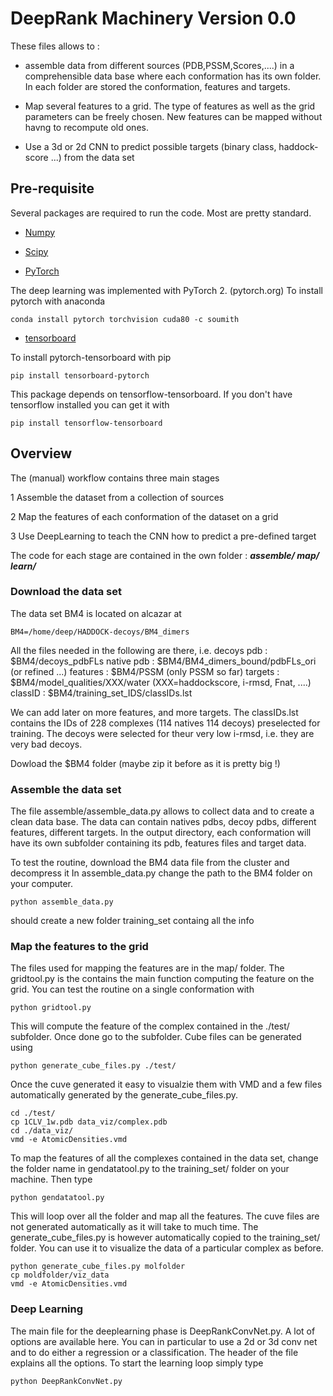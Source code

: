 # DeepRank Machinery Version 0.0

These files allows to :

   * assemble data from different sources (PDB,PSSM,Scores,....) in a comprehensible data base where each conformation has its own folder. In each folder are stored the conformation, features and targets.

   * Map several features to a grid. The type of features as well as the grid parameters can be freely chosen. New features can be mapped without havng to recompute old ones.

   * Use a 3d or 2d CNN to predict possible targets (binary class, haddock-score ...) from the data set

## Pre-requisite

Several packages are required to run the code. Most are pretty standard.

  * [Numpy](http://www.numpy.org)

  * [Scipy](https://www.scipy.org/)

  * [PyTorch](http://pytorch.org)

The deep learning was implemented with PyTorch 2. (pytorch.org)
To install pytorch with anaconda 

```
conda install pytorch torchvision cuda80 -c soumith
```

  * [tensorboard](https://github.com/lanpa/tensorboard-pytorch)

To install pytorch-tensorboard with pip

```
pip install tensorboard-pytorch
```

This package depends on tensorflow-tensorboard. If you don't have tensorflow installed you can get it with

```
pip install tensorflow-tensorboard
```

## Overview 

The (manual) workflow contains three main stages 

1 Assemble the dataset from a collection of sources

2 Map the features of each conformation of the dataset on a grid

3 Use DeepLearning to teach the CNN how to predict a pre-defined target

The code for each stage are contained in the own folder : **_assemble/ map/ learn/_**

### Download the data set

The data set BM4 is located on alcazar at 

```
BM4=/home/deep/HADDOCK-decoys/BM4_dimers
```

All the files needed in the following are there, i.e. 
decoys pdb : $BM4/decoys_pdbFLs
native pdb : $BM4/BM4_dimers_bound/pdbFLs_ori (or refined ...)
features   : $BM4/PSSM (only PSSM so far)
targets    : $BM4/model_qualities/XXX/water   (XXX=haddockscore, i-rmsd, Fnat, ....)
classID    : $BM4/training_set_IDS/classIDs.lst

We can add later on more features, and more targets.
The classIDs.lst contains the IDs of 228 complexes (114 natives 114 decoys) preselected for training. The decoys were selected for theur very low i-rmsd, i.e. they are very bad decoys.

Dowload the $BM4 folder (maybe zip it before as it is pretty big !)

### Assemble the data set

The file assemble/assemble_data.py allows to collect data and to create a clean data base. The data can contain natives pdbs, decoy pdbs, different features, different targets. In the output directory, each conformation will have its own subfolder containing its pdb, features files and target data.

To test the routine, download the BM4 data file from the cluster and decompress it
In assemble_data.py change the path to the BM4 folder on your computer.

```
python assemble_data.py
```

should create a new folder training_set containg all the info

### Map the features to the grid

The files used for mapping the features are in the map/ folder. The gridtool.py is the contains the main function computing the feature on the grid. You can test the routine on a single conformation with

```
python gridtool.py
````

This will compute the feature of the complex contained in the ./test/ subfolder. Once done go to the subfolder. Cube files can be generated using

```
python generate_cube_files.py ./test/

```

Once the cuve generated it easy to visualzie them with VMD and a few files automatically generated by the generate_cube_files.py.

```
cd ./test/
cp 1CLV_1w.pdb data_viz/complex.pdb
cd ./data_viz/
vmd -e AtomicDensities.vmd
```

To map the features of all the complexes contained in the data set, change the folder name in gendatatool.py to the training_set/ folder on your machine. Then type

```
python gendatatool.py
```

This will loop over all the folder and map all the features. The cuve files are not generated automatically as it will take to much time. The generate_cube_files.py is however automatically copied to the training_set/ folder. You can use it to visualize the data of a particular complex as before.

```
python generate_cube_files.py molfolder
cp moldfolder/viz_data
vmd -e AtomicDensities.vmd
```

### Deep Learning

The main file for the deeplearning phase is DeepRankConvNet.py. A lot of options are available here. You can in particular to use a 2d or 3d conv net and to do either a regression or a classification. The header of the file explains all the options. To start the learning loop simply type 

```
python DeepRankConvNet.py
````

